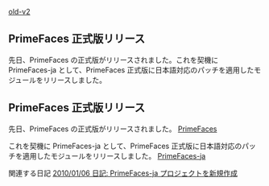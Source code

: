 [old-v2](ig100223-orig.html)

## PrimeFaces 正式版リリース

先日、PrimeFaces の正式版がリリースされました。これを契機に PrimeFaces-ja として、PrimeFaces 正式版に日本語対応のパッチを適用したモジュールをリリースしました。






## PrimeFaces 正式版リリース


先日、PrimeFaces の正式版がリリースされました。
[PrimeFaces](http://www.primefaces.org/)


これを契機に PrimeFaces-ja として、PrimeFaces 正式版に日本語対応のパッチを適用したモジュールをリリースしました。
[PrimeFaces-ja](http://sourceforge.jp/projects/primefaces-ja/)


関連する日記
[2010/01/06 日記: PrimeFaces-ja プロジェクトを新規作成](ig100106.html)